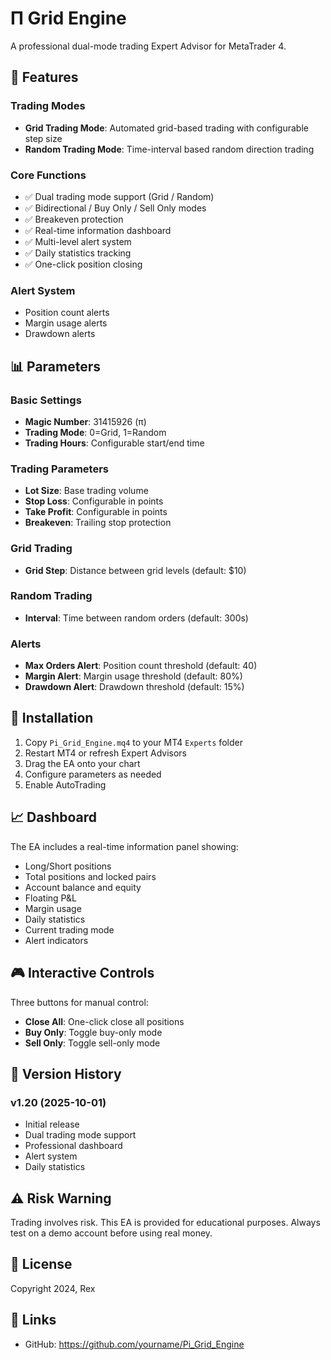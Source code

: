 # Π Grid Engine

A professional dual-mode trading Expert Advisor for MetaTrader 4.

## 🎯 Features

### Trading Modes
- **Grid Trading Mode**: Automated grid-based trading with configurable step size
- **Random Trading Mode**: Time-interval based random direction trading

### Core Functions
- ✅ Dual trading mode support (Grid / Random)
- ✅ Bidirectional / Buy Only / Sell Only modes
- ✅ Breakeven protection
- ✅ Real-time information dashboard
- ✅ Multi-level alert system
- ✅ Daily statistics tracking
- ✅ One-click position closing

### Alert System
- Position count alerts
- Margin usage alerts
- Drawdown alerts

## 📊 Parameters

### Basic Settings
- **Magic Number**: 31415926 (π)
- **Trading Mode**: 0=Grid, 1=Random
- **Trading Hours**: Configurable start/end time

### Trading Parameters
- **Lot Size**: Base trading volume
- **Stop Loss**: Configurable in points
- **Take Profit**: Configurable in points
- **Breakeven**: Trailing stop protection

### Grid Trading
- **Grid Step**: Distance between grid levels (default: $10)

### Random Trading
- **Interval**: Time between random orders (default: 300s)

### Alerts
- **Max Orders Alert**: Position count threshold (default: 40)
- **Margin Alert**: Margin usage threshold (default: 80%)
- **Drawdown Alert**: Drawdown threshold (default: 15%)

## 🚀 Installation

1. Copy `Pi_Grid_Engine.mq4` to your MT4 `Experts` folder
2. Restart MT4 or refresh Expert Advisors
3. Drag the EA onto your chart
4. Configure parameters as needed
5. Enable AutoTrading

## 📈 Dashboard

The EA includes a real-time information panel showing:
- Long/Short positions
- Total positions and locked pairs
- Account balance and equity
- Floating P&L
- Margin usage
- Daily statistics
- Current trading mode
- Alert indicators

## 🎮 Interactive Controls

Three buttons for manual control:
- **Close All**: One-click close all positions
- **Buy Only**: Toggle buy-only mode
- **Sell Only**: Toggle sell-only mode

## 📝 Version History

### v1.20 (2025-10-01)
- Initial release
- Dual trading mode support
- Professional dashboard
- Alert system
- Daily statistics

## ⚠️ Risk Warning

Trading involves risk. This EA is provided for educational purposes. 
Always test on a demo account before using real money.

## 📄 License

Copyright 2024, Rex

## 🔗 Links

- GitHub: https://github.com/yourname/Pi_Grid_Engine

